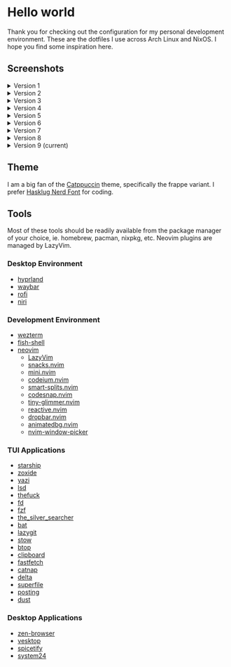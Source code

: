 # Hello world

Thank you for checking out the configuration for my personal development environment. These are the dotfiles I use across Arch Linux and NixOS. I hope you find some inspiration here.

## Screenshots

<details>
  <summary>Version 1</summary>
  Simple terminal setup

![Screenshot](./screenshots/Screenshot_20241029_101253.png)

</details>
<details>
  <summary>Version 2</summary>
  First attempt at Linux ricing with Hyprland and waybar

![Screenshot](./screenshots/2024-11-05-230828_hyprshot.png)

</details>
<details>
  <summary>Version 3</summary>
  Reduced rainbow puke

![Screenshot](./screenshots/2024-11-09-195111_hyprshot.png)

</details>
<details>
  <summary>Version 4</summary>
  Ditched waybar for hyprpanel

![Screenshot](./screenshots/2024-11-12-110707_hyprshot.png)

</details>
<details>
  <summary>Version 5</summary>
  Added theme for spotify and discord

![Screenshot](./screenshots/2024-12-16-144539_hyprshot.png)

</details>
<details>
  <summary>Version 6</summary>
  Reverted to waybar and rethemed

![Screenshot](./screenshots/2024-12-18-222122_hyprshot.png)

</details>
<details>
  <summary>Version 7</summary>
  Better rofi theme

![Screenshot](./screenshots/2025-01-06-200827_hyprshot.png)

</details>

</details>
<details>
  <summary>Version 8</summary>
  Some minor color adjustments

![Screenshot](./screenshots/2025-01-10-194631_hyprshot.png)

</details>
<details>
  <summary>Version 9 (current)</summary>
  Moved to niri on NixOS

![Screenshot](./screenshots/niri_screenshot_2.png)

</details>

## Theme

I am a big fan of the [Catppuccin](https://github.com/catppuccin) theme, specifically the frappe variant.
I prefer [Hasklug Nerd Font](https://www.nerdfonts.com/font-downloads) for coding.

## Tools

Most of these tools should be readily available from the package manager of your choice, ie. homebrew, pacman, nixpkg, etc.
Neovim plugins are managed by LazyVim.

### Desktop Environment

- [hyprland](https://github.com/hyprwm/Hyprland)
- [waybar](https://github.com/Alexays/Waybar)
- [rofi](https://github.com/in0ni/rofi-wayland)
- [niri](https://github.com/YaLTeR/niri)

### Development Environment

- [wezterm](https://github.com/wez/wezterm)
- [fish-shell](https://github.com/fish-shell/fish-shell)
- [neovim](https://github.com/neovim/neovim)
  - [LazyVim](https://github.com/LazyVim/LazyVim)
  - [snacks.nvim](https://github.com/folke/snacks.nvim)
  - [mini.nvim](https://github.com/echasnovski/mini.nvim)
  - [codeium.nvim](https://github.com/Exafunction/codeium.nvim)
  - [smart-splits.nvim](https://github.com/mrjones2014/smart-splits.nvim)
  - [codesnap.nvim](https://github.com/mistricky/codesnap.nvim)
  - [tiny-glimmer.nvim](https://github.com/rachartier/tiny-glimmer.nvim)
  - [reactive.nvim](https://github.com/rasulomaroff/reactive.nvim)
  - [dropbar.nvim](https://github.com/Bekaboo/dropbar.nvim)
  - [animatedbg.nvim](https://github.com/alanfortlink/animatedbg.nvim)
  - [nvim-window-picker](https://github.com/s1n7ax/nvim-window-picker)

### TUI Applications

- [starship](https://github.com/starship/starship)
- [zoxide](https://github.com/ajeetdsouza/zoxide)
- [yazi](https://github.com/sxyazi/yazi)
- [lsd](https://github.com/lsd-rs/lsd)
- [thefuck](https://github.com/nvbn/thefuck)
- [fd](https://github.com/sharkdp/fd)
- [fzf](https://github.com/junegunn/fzf)
- [the_silver_searcher](https://github.com/ggreer/the_silver_searcher)
- [bat](https://github.com/sharkdp/bat)
- [lazygit](https://github.com/jesseduffield/lazygit)
- [stow](https://github.com/aspiers/stow)
- [btop](https://github.com/aristocratos/btop)
- [clipboard](https://github.com/Slackadays/Clipboard)
- [fastfetch](https://github.com/fastfetch-cli/fastfetch)
- [catnap](https://github.com/iinsertNameHere/catnap)
- [delta](https://github.com/dandavison/delta)
- [superfile](https://github.com/yorukot/superfile)
- [posting](https://github.com/darrenburns/posting)
- [dust](https://github.com/bootandy/dust)

### Desktop Applications

- [zen-browser](https://github.com/zen-browser/desktop)
- [vesktop](https://github.com/Vencord/Vesktop)
- [spicetify](https://github.com/spicetify/cli)
- [system24](https://github.com/refact0r/system24)
